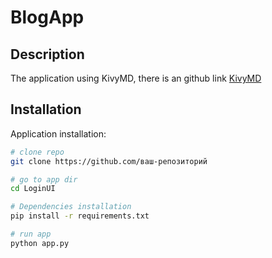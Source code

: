 # BlogApp

## Description
The application using KivyMD, there is an github link [KivyMD](https://github.com/kivymd/KivyMD)

## Installation
Application installation:
```bash
# clone repo
git clone https://github.com/ваш-репозиторий

# go to app dir
cd LoginUI

# Dependencies installation
pip install -r requirements.txt

# run app
python app.py